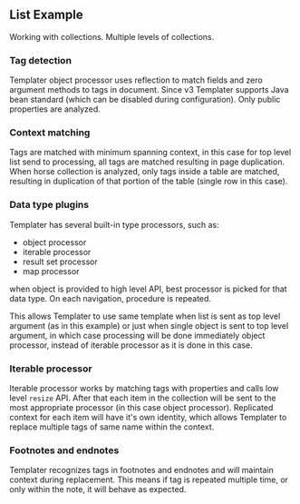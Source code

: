## List Example

Working with collections.
Multiple levels of collections.

### Tag detection

Templater object processor uses reflection to match fields and zero argument methods to tags in document.
Since v3 Templater supports Java bean standard (which can be disabled during configuration).
Only public properties are analyzed.

### Context matching

Tags are matched with minimum spanning context, in this case for top level list send to processing, all tags are matched resulting in page duplication.
When horse collection is analyzed, only tags inside a table are matched, resulting in duplication of that portion of the table (single row in this case).

### Data type plugins

Templater has several built-in type processors, such as:

 * object processor
 * iterable processor
 * result set processor
 * map processor
 
when object is provided to high level API, best processor is picked for that data type.
On each navigation, procedure is repeated.

This allows Templater to use same template when list is sent as top level argument (as in this example) 
or just when single object is sent to top level argument, in which case processing will be done immediately object processor,
instead of iterable processor as it is done in this case.

### Iterable processor

Iterable processor works by matching tags with properties and calls low level `resize` API. 
After that each item in the collection will be sent to the most appropriate processor (in this case object processor). 
Replicated context for each item will have it's own identity, which allows Templater to replace multiple tags of same name within the context.

### Footnotes and endnotes

Templater recognizes tags in footnotes and endnotes and will maintain context during replacement.
This means if tag is repeated multiple time, or only within the note, it will behave as expected.